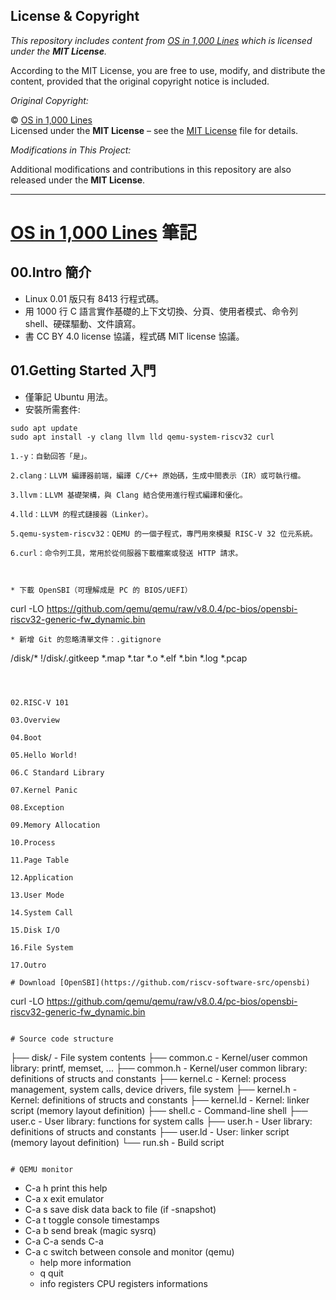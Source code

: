 ## License & Copyright

*This repository includes content from [OS in 1,000 Lines](https://operating-system-in-1000-lines.vercel.app/)
which is licensed under the **MIT License**.*

According to the MIT License, you are free to use, modify, and distribute the content, provided that the original copyright notice is included.

*Original Copyright:*

© [OS in 1,000 Lines](https://github.com/nuta/operating-system-in-1000-lines/blob/main/LICENCE.md)  
Licensed under the **MIT License** – see the [MIT License](https://opensource.org/license/MIT) file for details.

*Modifications in This Project:*

Additional modifications and contributions in this repository are also released under the **MIT License**.

---

# [OS in 1,000 Lines](https://operating-system-in-1000-lines.vercel.app/) 筆記

## 00.Intro 簡介

* Linux 0.01 版只有 8413 行程式碼。
* 用 1000 行 C 語言實作基礎的上下文切換、分頁、使用者模式、命令列 shell、硬碟驅動、文件讀寫。
* 書 CC BY 4.0 license 協議，程式碼 MIT license 協議。

## 01.Getting Started 入門

* 僅筆記 Ubuntu 用法。
* 安裝所需套件:
```
sudo apt update 
sudo apt install -y clang llvm lld qemu-system-riscv32 curl

1.-y：自動回答「是」。

2.clang：LLVM 編譯器前端，編譯 C/C++ 原始碼，生成中間表示（IR）或可執行檔。

3.llvm：LLVM 基礎架構，與 Clang 結合使用進行程式編譯和優化。

4.lld：LLVM 的程式鏈接器（Linker）。

5.qemu-system-riscv32：QEMU 的一個子程式，專門用來模擬 RISC-V 32 位元系統。

6.curl：命令列工具，常用於從伺服器下載檔案或發送 HTTP 請求。



* 下載 OpenSBI（可理解成是 PC 的 BIOS/UEFI）
```
curl -LO https://github.com/qemu/qemu/raw/v8.0.4/pc-bios/opensbi-riscv32-generic-fw_dynamic.bin
```
* 新增 Git 的忽略清單文件：.gitignore
```
/disk/*
!/disk/.gitkeep
*.map
*.tar
*.o
*.elf
*.bin
*.log
*.pcap
```



02.RISC-V 101

03.Overview

04.Boot

05.Hello World!

06.C Standard Library

07.Kernel Panic

08.Exception

09.Memory Allocation

10.Process

11.Page Table

12.Application

13.User Mode

14.System Call

15.Disk I/O

16.File System

17.Outro

# Download [OpenSBI](https://github.com/riscv-software-src/opensbi)
```
curl -LO https://github.com/qemu/qemu/raw/v8.0.4/pc-bios/opensbi-riscv32-generic-fw_dynamic.bin
```

# Source code structure
```
├── disk/     - File system contents
├── common.c  - Kernel/user common library: printf, memset, ...
├── common.h  - Kernel/user common library: definitions of structs and constants
├── kernel.c  - Kernel: process management, system calls, device drivers, file system
├── kernel.h  - Kernel: definitions of structs and constants
├── kernel.ld - Kernel: linker script (memory layout definition)
├── shell.c   - Command-line shell
├── user.c    - User library: functions for system calls
├── user.h    - User library: definitions of structs and constants
├── user.ld   - User: linker script (memory layout definition)
└── run.sh    - Build script
```

# QEMU monitor
```
- C-a h      print this help
- C-a x      exit emulator
- C-a s      save disk data back to file (if -snapshot)
- C-a t      toggle console timestamps
- C-a b      send break (magic sysrq)
- C-a C-a    sends C-a
- C-a c      switch between console and monitor (qemu)
    - help              more information
    - q                 quit
    - info registers    CPU registers informations
```
